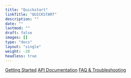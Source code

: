 ```yaml
---
title: "Quickstart"
linkTitle: "QUICKSTART"
description: ""
date: ""
lastmod: ""
draft: false
images: []
type: "docs"
layout: "single"
weight: -20
headless: true
---
```


[Getting Started](https://docs.zymbit.com/quickstart/getting-started/)
[API Documentation](https://docs.zymbit.com/quickstart/api/)
[FAQ & Troubleshooting](https://docs.zymbit.com/quickstart/faq/)